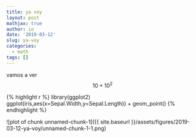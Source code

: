 ```yaml
---
title: ya voy
layout: post
mathjax: true
author: io
date: '2019-03-12'
slug: ya-voy
categories:
  - math
tags: []
---
```



vamos a ver
$$ 10 + 10^2$$


{% highlight r %}
library(ggplot2)
ggplot(iris,aes(x=Sepal.Width,y=Sepal.Length)) + geom_point()
{% endhighlight %}

![plot of chunk unnamed-chunk-1]({{ site.baseurl }}/assets/figures/2019-03-12-ya-voy/unnamed-chunk-1-1.png)
